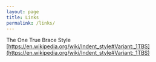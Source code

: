```yaml
---
layout: page
title: Links
permalink: /links/
---
```


The One True Brace Style  
[https://en.wikipedia.org/wiki/Indent_style#Variant:_1TBS](https://en.wikipedia.org/wiki/Indent_style#Variant:_1TBS)


